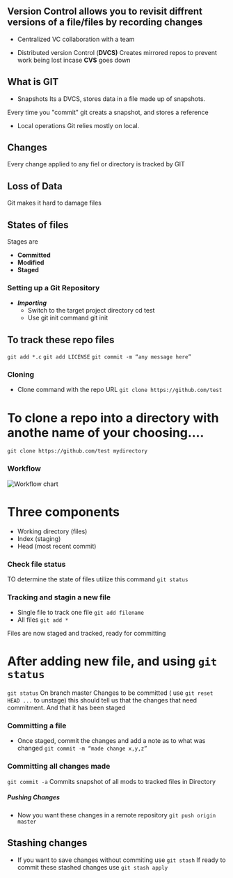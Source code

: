 ## Version Control allows you to revisit diffrent versions of a file/files by recording changes

- Centralized VC
collaboration with a team

- Distributed version Control (**DVCS)**
Creates mirrored repos to prevent work being lost incase **CVS** goes down


## What is GIT
- Snapshots
Its a DVCS, stores data in a file made up of snapshots.

Every time you "commit" git creats a snapshot, and stores a reference

- Local operations
Git relies mostly on local.

## Changes
Every change applied to any fiel or directory is tracked by GIT
## Loss of Data
Git makes it hard to damage files

## States of files
Stages are 
- **Committed**
- **Modified**
- **Staged**

### Setting up a Git Repository
- _**Importing**_
  - Switch to the target project directory
 cd test
  - Use git init command
 git init
 
 ## To track these repo files
 ``` git add *.c ```
 ``` git add LICENSE ```
 ``` git commit -m “any message here” ```
 
 ### Cloning
 - Clone command with the repo URL
 ``` git clone https://github.com/test ```
 
 # To clone a repo into a directory with anothe name of your choosing....
 ``` git clone https://github.com/test mydirectory ```
 
 
 ### Workflow
 ![Workflow chart](https://blog.udemy.com/wp-content/uploads/2015/08/image066.png)
 # Three components
 - Working directory (files)
 - Index (staging)
 - Head (most recent commit)
 
 
 ### Check file status
 TO determine the state of files utilize this command
 ``` git status ```
 
 
 ### Tracking and stagin a new file
 - Single file
 to track one file
 ``` git add filename ```
 - All files
 ``` git add * ```
 
 Files are now staged and tracked, ready for committing
 
 # After adding new file, and using ``` git status ```
 ``` git status ```
 On branch master
 Changes to be committed
 ( use ``` git reset HEAD ... ``` to unstage)
  this should tell us that the changes that need commitment. And that it has been staged
  
  ### Committing a file
  - Once staged, commit the changes and add a note as to what was changed
  ``` git commit -m “made change x,y,z” ```
  
  ### Committing all changes made
  ``` git commit -a ```
  Commits snapshot of all mods to tracked files in Directory
  
  ##### Pushing Changes
  - Now you want these changes in a remote repository
  ``` git push origin master ```


## Stashing changes
- If you want to save changes without commiting use ``` git stash ```
If ready to commit these stashed changes use ``` git stash apply ```
